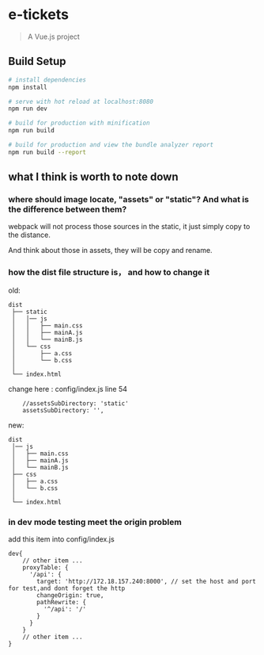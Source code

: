 # e-tickets

> A Vue.js project

## Build Setup

``` bash
# install dependencies
npm install

# serve with hot reload at localhost:8080
npm run dev

# build for production with minification
npm run build

# build for production and view the bundle analyzer report
npm run build --report
```

## what I think is worth to note down

### where should image locate, "assets" or "static"? And what is the difference between them?

webpack will not process those sources in the static, it just simply copy to the distance.

And think about those in assets, they will be copy and rename.

### how the dist file structure is， and how to change it

old:

``` lang = file
dist
 ├── static
 │   │── js
 │   │   ├── main.css
 │   │   ├── mainA.js
 │   │   └── mainB.js
 │   └── css
 │       ├── a.css
 │       └── b.css
 │
 └── index.html
```

 change here : config/index.js line 54

``` lang = js
    //assetsSubDirectory: 'static'
    assetsSubDirectory: '',
```

new:

```
dist
 │── js
 │   ├── main.css
 │   ├── mainA.js
 │   └── mainB.js
 ├── css
 │   ├── a.css
 │   └── b.css
 │
 └── index.html
```

### in dev mode testing meet the origin problem

add this item into config/index.js
```lang = js
dev{
    // other item ...
    proxyTable: {
      '/api': {
        target: 'http://172.18.157.240:8000', // set the host and port for test,and dont forget the http
        changeOrigin: true,
        pathRewrite: {
          '^/api': '/'
        }
      }
    }
    // other item ...
}
    
```